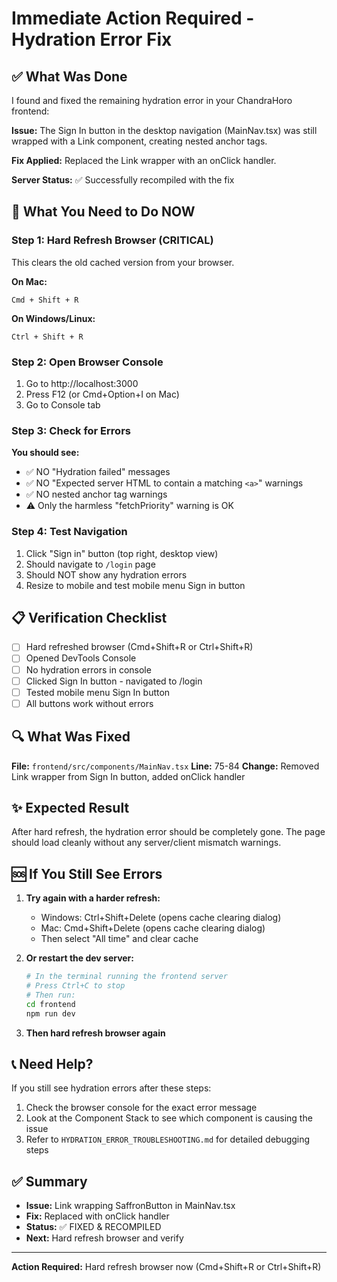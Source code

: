 # Immediate Action Required - Hydration Error Fix

## ✅ What Was Done

I found and fixed the remaining hydration error in your ChandraHoro frontend:

**Issue:** The Sign In button in the desktop navigation (MainNav.tsx) was still wrapped with a Link component, creating nested anchor tags.

**Fix Applied:** Replaced the Link wrapper with an onClick handler.

**Server Status:** ✅ Successfully recompiled with the fix

## 🎯 What You Need to Do NOW

### Step 1: Hard Refresh Browser (CRITICAL)
This clears the old cached version from your browser.

**On Mac:**
```
Cmd + Shift + R
```

**On Windows/Linux:**
```
Ctrl + Shift + R
```

### Step 2: Open Browser Console
1. Go to http://localhost:3000
2. Press F12 (or Cmd+Option+I on Mac)
3. Go to Console tab

### Step 3: Check for Errors
**You should see:**
- ✅ NO "Hydration failed" messages
- ✅ NO "Expected server HTML to contain a matching `<a>`" warnings
- ✅ NO nested anchor tag warnings
- ⚠️ Only the harmless "fetchPriority" warning is OK

### Step 4: Test Navigation
1. Click "Sign in" button (top right, desktop view)
2. Should navigate to `/login` page
3. Should NOT show any hydration errors
4. Resize to mobile and test mobile menu Sign in button

## 📋 Verification Checklist

- [ ] Hard refreshed browser (Cmd+Shift+R or Ctrl+Shift+R)
- [ ] Opened DevTools Console
- [ ] No hydration errors in console
- [ ] Clicked Sign In button - navigated to /login
- [ ] Tested mobile menu Sign In button
- [ ] All buttons work without errors

## 🔍 What Was Fixed

**File:** `frontend/src/components/MainNav.tsx`
**Line:** 75-84
**Change:** Removed Link wrapper from Sign In button, added onClick handler

## ✨ Expected Result

After hard refresh, the hydration error should be completely gone. The page should load cleanly without any server/client mismatch warnings.

## 🆘 If You Still See Errors

1. **Try again with a harder refresh:**
   - Windows: Ctrl+Shift+Delete (opens cache clearing dialog)
   - Mac: Cmd+Shift+Delete (opens cache clearing dialog)
   - Then select "All time" and clear cache

2. **Or restart the dev server:**
   ```bash
   # In the terminal running the frontend server
   # Press Ctrl+C to stop
   # Then run:
   cd frontend
   npm run dev
   ```

3. **Then hard refresh browser again**

## 📞 Need Help?

If you still see hydration errors after these steps:
1. Check the browser console for the exact error message
2. Look at the Component Stack to see which component is causing the issue
3. Refer to `HYDRATION_ERROR_TROUBLESHOOTING.md` for detailed debugging steps

## ✅ Summary

- **Issue:** Link wrapping SaffronButton in MainNav.tsx
- **Fix:** Replaced with onClick handler
- **Status:** ✅ FIXED & RECOMPILED
- **Next:** Hard refresh browser and verify

---

**Action Required:** Hard refresh browser now (Cmd+Shift+R or Ctrl+Shift+R)

